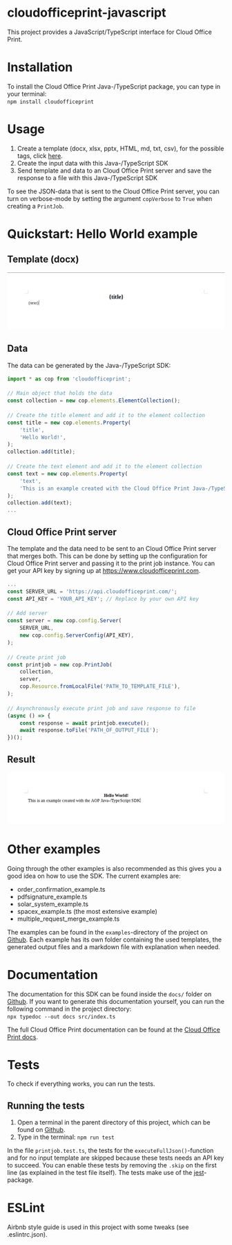 # cloudofficeprint-javascript
This project provides a JavaScript/TypeScript interface for Cloud Office Print.

# Installation
To install the Cloud Office Print Java-/TypeScript package, you can type in your terminal:  
`npm install cloudofficeprint`

# Usage
1. Create a template (docx, xlsx, pptx, HTML, md, txt, csv), for the possible tags, click [here](http://www.cloudofficeprint.com/docs/#templates).
2. Create the input data with this Java-/TypeScript SDK
3. Send template and data to an Cloud Office Print server and save the response to a file with this Java-/TypeScript SDK

To see the JSON-data that is sent to the Cloud Office Print server, you can turn on verbose-mode by setting the argument `copVerbose` to `True` when creating a `PrintJob`.

# Quickstart: Hello World example
## Template (docx)
<img src="./imgs/hello_world_template.png" width="600" />
<!-- TODO: change this link to Github link -->

## Data
The data can be generated by the Java-/TypeScript SDK:
```javascript
import * as cop from 'cloudofficeprint';

// Main object that holds the data
const collection = new cop.elements.ElementCollection();

// Create the title element and add it to the element collection
const title = new cop.elements.Property(
    'title',
    'Hello World!',
);
collection.add(title);

// Create the text element and add it to the element collection
const text = new cop.elements.Property(
    'text',
    'This is an example created with the Cloud Office Print Java-/TypeScript SDK',
);
collection.add(text);
...
```

## Cloud Office Print server
The template and the data need to be sent to an Cloud Office Print server that merges both. This can be done by setting up the configuration for Cloud Office Print server and passing it to the print job instance. You can get your API key by signing up at https://www.cloudofficeprint.com.
```javascript
...
const SERVER_URL = 'https://api.cloudofficeprint.com/';
const API_KEY = 'YOUR_API_KEY'; // Replace by your own API key

// Add server
const server = new cop.config.Server(
    SERVER_URL,
    new cop.config.ServerConfig(API_KEY),
);

// Create print job
const printjob = new cop.PrintJob(
    collection,
    server,
    cop.Resource.fromLocalFile('PATH_TO_TEMPLATE_FILE'),
);

// Asynchronously execute print job and save response to file
(async () => {
    const response = await printjob.execute();
    await response.toFile('PATH_OF_OUTPUT_FILE');
})();
```

## Result
<img src="./imgs/hello_world_output.png" width="600" />
<!-- TODO: change this link to Github link -->

# Other examples
Going through the other examples is also recommended as this gives you a good idea on how to use the SDK. The current examples are:
- order_confirmation_example.ts
- pdfsignature_example.ts
- solar_system_example.ts
- spacex_example.ts (the most extensive example)
- multiple_request_merge_example.ts

The examples can be found in the `examples`-directory of the project on [Github](https://github.com/United-Codes/cloudofficeprint-javascript). Each example has its own folder containing the used templates, the generated output files and a markdown file with explanation when needed.

# Documentation
The documentation for this SDK can be found inside the `docs/` folder on [Github](https://github.com/United-Codes/cloudofficeprint-javascript). If you want to generate this documentation yourself, you can run the following command in the project directory:  
`npx typedoc --out docs src/index.ts`

The full Cloud Office Print documentation can be found at the [Cloud Office Print docs](https://www.cloudofficeprint.com/docs/).

# Tests 
To check if everything works, you can run the tests.

## Running the tests
1. Open a terminal in the parent directory of this project, which can be found on [Github](https://github.com/United-Codes/cloudofficeprint-javascript).
2. Type in the terminal: `npm run test`

In the file `printjob.test.ts`, the tests for the `executeFullJson()`-function and for no input template are skipped because these tests needs an API key to succeed. You can enable these tests by removing the `.skip` on the first line (as explained in the test file itself). The tests make use of the [jest](https://jestjs.io/)-package.

# ESLint
Airbnb style guide is used in this project with some tweaks (see .eslintrc.json).